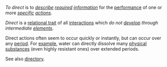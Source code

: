*To direct* is to *[describe](https://github.com/gcassel/Modular-Organization-Terminology/blob/master/terms/description.md) [required](https://github.com/gcassel/Modular-Organization-Terminology/blob/master/terms/requirement.md) [information](https://github.com/gcassel/Modular-Organization-Terminology/blob/master/terms/information.md)* for the [performance](https://github.com/gcassel/Modular-Organization-Terminology/blob/master/terms/perform.md) of one or more *[specific](https://github.com/gcassel/Modular-Organization-Terminology/blob/master/terms/specific.md) [actions](https://github.com/gcassel/Modular-Organization-Terminology/blob/master/terms/action.md)*.  

*Direct* is a [relational trait](https://github.com/gcassel/Modular-Organization-Terminology/blob/master/compound-terms/relational-trait.md) of all [interactions](https://github.com/gcassel/Modular-Organization-Terminology/blob/master/terms/interaction.md) which *do not [develop](https://github.com/gcassel/Modular-Organization-Terminology/blob/master/terms/develop.md) through intermediate [elements](https://github.com/gcassel/Modular-Organization-Terminology/blob/master/terms/element.md)*.
		
Direct actions often seem to occur quickly or instantly, but can occur over any [period](https://github.com/gcassel/Modular-Organization-Terminology/blob/master/terms/period.md).  For [example](https://github.com/gcassel/Modular-Organization-Terminology/blob/master/terms/example.md), water can directly dissolve many [physical](https://github.com/gcassel/Modular-Organization-Terminology/blob/master/terms/physical.md) [substances](https://github.com/gcassel/Modular-Organization-Terminology/blob/master/terms/substance.md) (even highly resistant ones) over extended periods.
		
See also [directory](https://github.com/gcassel/Modular-Organization-Terminology/blob/master/terms/directory.md).
